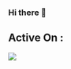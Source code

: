 ### Hi there 👋

<!--
**Wangenye/Wangenye** is a ✨ _special_ ✨ repository because its `README.md` (this file) appears on your GitHub profile.

## Active On :

<p>
<a href="https://www.linkedin.com/in/simon-mwangi-382a70173" target="blank">
  <img src="https://img.shields.io/badge/-Simon-141321?style=for-the-badge&logo=Linkedin&logoColor=white"/>
</a>
</p>

Here are some ideas to get you started:

- 🔭 I’m currently working on ...
- 🌱 I’m currently learning ...
- 👯 I’m looking to collaborate on ...
- 🤔 I’m looking for help with ...
- 💬 Ask me about ...
- 📫 How to reach me: ...
- 😄 Pronouns: ...
- ⚡ Fun fact: ...
-->
## Active On :

<p>
<a href="https://www.linkedin.com/in/simon-mwangi-382a70173" target="blank">
  <img src="https://img.shields.io/badge/-Simon-141321?style=for-the-badge&logo=Linkedin&logoColor=white"/>
</a>
</p>
